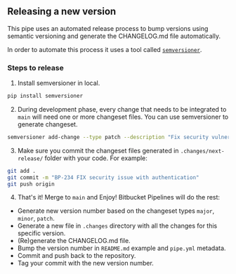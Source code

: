 ## Releasing a new version

This pipe uses an automated release process to bump versions using semantic versioning and generate the CHANGELOG.md file automatically.

In order to automate this process it uses a tool called [`semversioner`](https://pypi.org/project/semversioner/).

### Steps to release

1) Install semversioner in local.

```sh
pip install semversioner
```

2) During development phase, every change that needs to be integrated to `main` will need one or more changeset files. You can use semversioner to generate changeset.

```sh
semversioner add-change --type patch --description "Fix security vulnerability with authentication."
```

3) Make sure you commit the changeset files generated in `.changes/next-release/` folder with your code. For example:

```sh
git add .
git commit -m "BP-234 FIX security issue with authentication"
git push origin
```

4) That's it! Merge to `main` and Enjoy! Bitbucket Pipelines will do the rest:

- Generate new version number based on the changeset types `major`, `minor`, `patch`.
- Generate a new file in `.changes` directory with all the changes for this specific version.
- (Re)generate the CHANGELOG.md file.
- Bump the version number in `README.md` example and `pipe.yml` metadata.
- Commit and push back to the repository.
- Tag your commit with the new version number.
